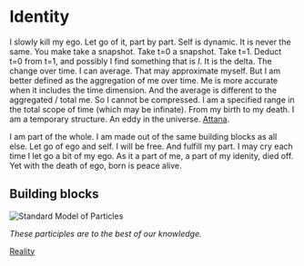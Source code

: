 # Identity
I slowly kill my ego. Let go of it, part by part. Self is dynamic. It is never the same. You make take a snapshot. Take t=0 a snapshot. Take t=1. Deduct t=0 from t=1, and possibly I find something that is *I*. It is the delta. The change over time. I can average. That may approximate myself. But I am better defined as the aggregation of me over time. Me is more accurate when it includes the time dimension. And the average is different to the aggregated / total me. So I cannot be compressed. I am a specified range in the total scope of time (which may be infinate). From my birth to my death. I am a temporary structure. An eddy in the universe. [Attana](https://en.wikipedia.org/wiki/Anatta).

I am part of the whole. I am made out of the same building blocks as all else. Let go of ego and self. I will be free. And fulfill my part.
I may cry each time I let go a bit of my ego. As it a part of me, a part of my idenity, died off. Yet with the death of ego, born is peace alive.

## Building blocks
![Standard Model of Particles](https://www.abc.net.au/cm/lb/7864318/data/standard-model-of-physics-data.jpg)

*These participles are to the best of our knowledge.*

[Reality](/reality)